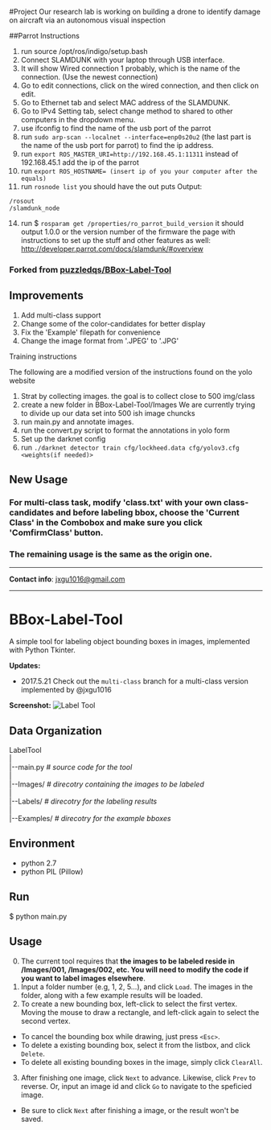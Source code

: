 #Project 
Our research lab is working on building a drone to identify damage on aircraft via an autonomous visual inspection

##Parrot Instructions

1. run source /opt/ros/indigo/setup.bash
2. Connect SLAMDUNK with your laptop through USB interface.
3. It will show Wired connection 1 probably, which is the name of the connection. (Use the newest connection)
4. Go to edit connections, click on the wired connection, and then click on edit.
5. Go to Ethernet tab and select MAC address of the SLAMDUNK.
6. Go to IPv4 Setting tab, select change method to shared to other computers in the dropdown menu.
9. use ifconfig to find the name of the usb port of the parrot
10. run `sudo arp-scan --localnet --interface=enp0s20u2` (the last part is the name of the usb port for parrot) to find the ip address.
11. run `export ROS_MASTER_URI=http://192.168.45.1:11311` instead of 192.168.45.1 add the ip of the parrot
12. run `export ROS_HOSTNAME= (insert ip of you your computer after the equals)`
13. run `rosnode list`     you should have the out puts 
Output:
```
/rosout
/slamdunk_node
```
14. run $ `rosparam get /properties/ro_parrot_build_version`    it should output 1.0.0 or the version number of the firmware
the page with instructions to set up the stuff and other features as well: http://developer.parrot.com/docs/slamdunk/#overview

### Forked from [puzzledqs/BBox-Label-Tool](https://github.com/puzzledqs/BBox-Label-Tool)
## Improvements
1. Add multi-class support 
2. Change some of the color-candidates for better display
3. Fix the 'Example' filepath for convenience
4. Change the image format from '.JPEG' to '.JPG'

Training instructions

The following are a modified version of the instructions found on the yolo website

1. Strat by collecting images. the goal is to collect close to 500 img/class 
2. create a new folder in BBox-Label-Tool/Images We are currently trying to divide up our data set into 500 ish image chuncks 
3. run main.py and annotate images. 
4. run the convert.py script to format the annotations in yolo form 
5. Set up the darknet config 
6. run `./darknet detector train cfg/lockheed.data cfg/yolov3.cfg <weights(if needed)>`

## New Usage
### For multi-class task, modify 'class.txt' with your own class-candidates and before labeling bbox, choose the 'Current Class' in the Combobox and make sure you click 'ComfirmClass' button.

### The remaining usage is the same as the origin one.

------------------------------------

**Contact info**: jxgu1016@gmail.com

------------------------------------

BBox-Label-Tool
===============

A simple tool for labeling object bounding boxes in images, implemented with Python Tkinter.

**Updates:**
- 2017.5.21 Check out the ```multi-class``` branch for a multi-class version implemented by @jxgu1016

**Screenshot:**
![Label Tool](./screenshot.png)

Data Organization
-----------------
LabelTool  
|  
|--main.py   *# source code for the tool*  
|  
|--Images/   *# direcotry containing the images to be labeled*  
|  
|--Labels/   *# direcotry for the labeling results*  
|  
|--Examples/  *# direcotry for the example bboxes*  

Environment
----------
- python 2.7
- python PIL (Pillow)

Run
-------
$ python main.py

Usage
-----
0. The current tool requires that **the images to be labeled reside in /Images/001, /Images/002, etc. You will need to modify the code if you want to label images elsewhere**.
1. Input a folder number (e.g, 1, 2, 5...), and click `Load`. The images in the folder, along with a few example results will be loaded.
2. To create a new bounding box, left-click to select the first vertex. Moving the mouse to draw a rectangle, and left-click again to select the second vertex.
  - To cancel the bounding box while drawing, just press `<Esc>`.
  - To delete a existing bounding box, select it from the listbox, and click `Delete`.
  - To delete all existing bounding boxes in the image, simply click `ClearAll`.
3. After finishing one image, click `Next` to advance. Likewise, click `Prev` to reverse. Or, input an image id and click `Go` to navigate to the speficied image.
  - Be sure to click `Next` after finishing a image, or the result won't be saved. 
